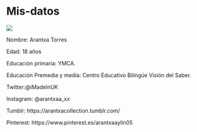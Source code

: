 # Mis-datos

<img src="https://www.facebook.com/photo.php?fbid=2495280030562502&set=a.141888255901703&type=3&theater">

<p> Nombre: Arantxa Torres </p>

<p>Edad: 18 años</p>

<p>Educación primaria: YMCA.</p>

<p>Educación Premedia y media: Centro Educativo Bilingüe Visión del Saber.</p>

<p>Twitter:@iMadeInUK</p>

<p>Instagram: @arantxaa_xx</p>

<p>Tumblr: https://arantxacollection.tumblr.com/</p>

<p>Pinterest: https://www.pinterest.es/arantxaaylin05</p>
